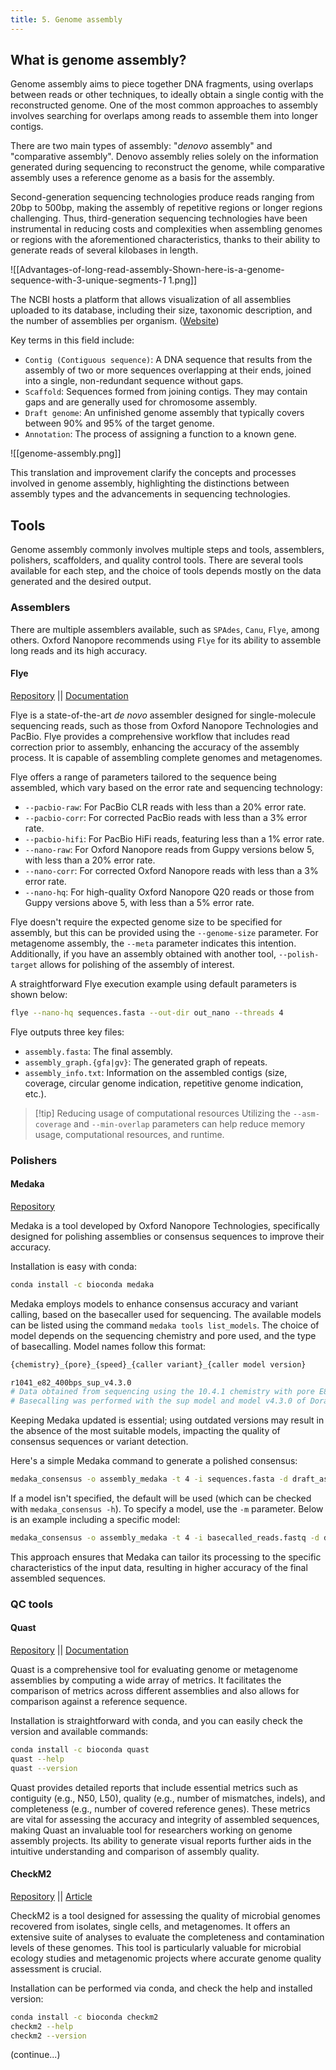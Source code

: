 ```yaml
---
title: 5. Genome assembly
---
```

## What is genome assembly?

Genome assembly aims to piece together DNA fragments, using overlaps between reads or other techniques, to ideally obtain a single contig with the reconstructed genome. One of the most common approaches to assembly involves searching for overlaps among reads to assemble them into longer contigs.

There are two main types of assembly: "*denovo* assembly" and "comparative assembly". Denovo assembly relies solely on the information generated during sequencing to reconstruct the genome, while comparative assembly uses a reference genome as a basis for the assembly.

Second-generation sequencing technologies produce reads ranging from 20bp to 500bp, making the assembly of repetitive regions or longer regions challenging. Thus, third-generation sequencing technologies have been instrumental in reducing costs and complexities when assembling genomes or regions with the aforementioned characteristics, thanks to their ability to generate reads of several kilobases in length.

![[Advantages-of-long-read-assembly-Shown-here-is-a-genome-sequence-with-3-unique-segments-_1_ 1.png]]

The NCBI hosts a platform that allows visualization of all assemblies uploaded to its database, including their size, taxonomic description, and the number of assemblies per organism. ([Website](https://www.ncbi.nlm.nih.gov/genome/browse/#!/overview/))

Key terms in this field include:
- `Contig (Contiguous sequence)`: A DNA sequence that results from the assembly of two or more sequences overlapping at their ends, joined into a single, non-redundant sequence without gaps.
- `Scaffold`: Sequences formed from joining contigs. They may contain gaps and are generally used for chromosome assembly.
- `Draft genome`: An unfinished genome assembly that typically covers between 90% and 95% of the target genome.
- `Annotation`: The process of assigning a function to a known gene.

![[genome-assembly.png]]

This translation and improvement clarify the concepts and processes involved in genome assembly, highlighting the distinctions between assembly types and the advancements in sequencing technologies.

## Tools

Genome assembly commonly involves multiple steps and tools, assemblers, polishers, scaffolders, and quality control tools. There are several tools available for each step, and the choice of tools depends mostly on the data generated and the desired output.

### Assemblers

There are multiple assemblers available, such as `SPAdes`, `Canu`, `Flye`, among others. Oxford Nanopore recommends using `Flye` for its ability to assemble long reads and its high accuracy.

#### Flye

[Repository](https://github.com/fenderglass/Flye) || [Documentation](https://github.com/fenderglass/Flye/blob/flye/docs/USAGE.md)

Flye is a state-of-the-art _de novo_ assembler designed for single-molecule sequencing reads, such as those from Oxford Nanopore Technologies and PacBio. Flye provides a comprehensive workflow that includes read correction prior to assembly, enhancing the accuracy of the assembly process. It is capable of assembling complete genomes and metagenomes.

Flye offers a range of parameters tailored to the sequence being assembled, which vary based on the error rate and sequencing technology:
- `--pacbio-raw`: For PacBio CLR reads with less than a 20% error rate.
- `--pacbio-corr`: For corrected PacBio reads with less than a 3% error rate.
- `--pacbio-hifi`: For PacBio HiFi reads, featuring less than a 1% error rate.
- `--nano-raw`: For Oxford Nanopore reads from Guppy versions below 5, with less than a 20% error rate.
- `--nano-corr`: For corrected Oxford Nanopore reads with less than a 3% error rate.
- `--nano-hq`: For high-quality Oxford Nanopore Q20 reads or those from Guppy versions above 5, with less than a 5% error rate.

Flye doesn't require the expected genome size to be specified for assembly, but this can be provided using the `--genome-size` parameter. For metagenome assembly, the `--meta` parameter indicates this intention. Additionally, if you have an assembly obtained with another tool, `--polish-target` allows for polishing of the assembly of interest.

A straightforward Flye execution example using default parameters is shown below:
```bash
flye --nano-hq sequences.fasta --out-dir out_nano --threads 4
```

Flye outputs three key files:
- `assembly.fasta`: The final assembly.
- `assembly_graph.{gfa|gv}`: The generated graph of repeats.
- `assembly_info.txt`: Information on the assembled contigs (size, coverage, circular genome indication, repetitive genome indication, etc.).

>[!tip] Reducing usage of computational resources
>Utilizing the `--asm-coverage` and `--min-overlap` parameters can help reduce memory usage, computational resources, and runtime.

### Polishers

#### Medaka

[Repository](https://github.com/nanoporetech/medaka)

Medaka is a tool developed by Oxford Nanopore Technologies, specifically designed for polishing assemblies or consensus sequences to improve their accuracy.

Installation is easy with conda:
```bash
conda install -c bioconda medaka
```

Medaka employs models to enhance consensus accuracy and variant calling, based on the basecaller used for sequencing. The available models can be listed using the command `medaka tools list_models`. The choice of model depends on the sequencing chemistry and pore used, and the type of basecalling. Model names follow this format:

```bash
{chemistry}_{pore}_{speed}_{caller variant}_{caller model version}

r1041_e82_400bps_sup_v4.3.0
# Data obtained from sequencing using the 10.4.1 chemistry with pore E8.1 at 400bps.
# Basecalling was performed with the sup model and model v4.3.0 of Dorado.
```

Keeping Medaka updated is essential; using outdated versions may result in the absence of the most suitable models, impacting the quality of consensus sequences or variant detection.

Here's a simple Medaka command to generate a polished consensus:
```bash
medaka_consensus -o assembly_medaka -t 4 -i sequences.fasta -d draft_assembly.fasta
```

If a model isn't specified, the default will be used (which can be checked with `medaka_consensus -h`). To specify a model, use the `-m` parameter. Below is an example including a specific model:
```bash
medaka_consensus -o assembly_medaka -t 4 -i basecalled_reads.fastq -d draft_assembly.fasta -m r1041_e82_400bps_sup_v4.3.0
```

This approach ensures that Medaka can tailor its processing to the specific characteristics of the input data, resulting in higher accuracy of the final assembled sequences.

### QC tools

#### Quast
[Repository](https://github.com/ablab/quast) || [Documentation](http://bioinf.spbau.ru/quast)

Quast is a comprehensive tool for evaluating genome or metagenome assemblies by computing a wide array of metrics. It facilitates the comparison of metrics across different assemblies and also allows for comparison against a reference sequence.

Installation is straightforward with conda, and you can easily check the version and available commands:

```bash
conda install -c bioconda quast
quast --help
quast --version
```

Quast provides detailed reports that include essential metrics such as contiguity (e.g., N50, L50), quality (e.g., number of mismatches, indels), and completeness (e.g., number of covered reference genes). These metrics are vital for assessing the accuracy and integrity of assembled sequences, making Quast an invaluable tool for researchers working on genome assembly projects. Its ability to generate visual reports further aids in the intuitive understanding and comparison of assembly quality.

#### CheckM2
[Repository](https://github.com/chklovski/CheckM2) || [Article](https://www.nature.com/articles/s41592-023-01940-w)

CheckM2 is a tool designed for assessing the quality of microbial genomes recovered from isolates, single cells, and metagenomes. It offers an extensive suite of analyses to evaluate the completeness and contamination levels of these genomes. This tool is particularly valuable for microbial ecology studies and metagenomic projects where accurate genome quality assessment is crucial.

Installation can be performed via conda, and check the help and installed version:
```bash
conda install -c bioconda checkm2
checkm2 --help
checkm2 --version
```

(continue...)